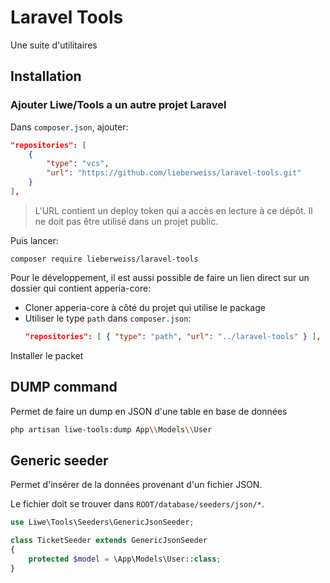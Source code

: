 # Laravel Tools

Une suite d'utilitaires

## Installation

### Ajouter Liwe/Tools a un autre projet Laravel

Dans `composer.json`, ajouter:

```json
"repositories": [
    {
        "type": "vcs",
        "url": "https://github.com/lieberweiss/laravel-tools.git"
    }
],
```

> L'URL contient un deploy token qui a accès en lecture à ce dépôt. Il ne doit pas être utilisé dans un projet public.

Puis lancer:

```
composer require lieberweiss/laravel-tools
```

Pour le développement, il est aussi possible de faire un lien direct sur un dossier qui contient apperia-core:

- Cloner apperia-core à côté du projet qui utilise le package
- Utiliser le type `path` dans `composer.json`:
  ```json
  "repositories": [ { "type": "path", "url": "../laravel-tools" } ],
  ```

Installer le packet

## DUMP command

Permet de faire un dump en JSON d'une table en base de données

```sh
php artisan liwe-tools:dump App\\Models\\User
```

## Generic seeder

Permet d'insérer de la données provenant d'un fichier JSON.

Le fichier doit se trouver dans `ROOT/database/seeders/json/*`.

```php
use Liwe\Tools\Seeders\GenericJsonSeeder;

class TicketSeeder extends GenericJsonSeeder
{
    protected $model = \App\Models\User::class;
}
```
